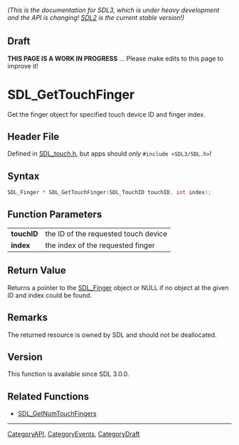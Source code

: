 ###### (This is the documentation for SDL3, which is under heavy development and the API is changing! [SDL2](https://wiki.libsdl.org/SDL2/) is the current stable version!)

## Draft

**THIS PAGE IS A WORK IN PROGRESS** ... Please make edits to this page to improve it!



<!-- #*^*^*^*^*See https://wiki.libsdl.org/SGFunctions for details on editing this page*^*^*^*^* -->
# SDL_GetTouchFinger

Get the finger object for specified touch device ID and finger index.

## Header File

Defined in [SDL_touch.h](https://github.com/libsdl-org/SDL/blob/main/include/SDL3/SDL_touch.h), but apps should _only_ `#include <SDL3/SDL.h>`!

## Syntax

```c
SDL_Finger * SDL_GetTouchFinger(SDL_TouchID touchID, int index);

```

## Function Parameters

|                 |                                      |
| --------------- | ------------------------------------ |
| **touchID**     | the ID of the requested touch device |
| **index**       | the index of the requested finger    |

## Return Value

Returns a pointer to the [SDL_Finger](SDL_Finger) object or NULL if no
object at the given ID and index could be found.

## Remarks

The returned resource is owned by SDL and should not be deallocated.

## Version

This function is available since SDL 3.0.0.

## Related Functions

* [SDL_GetNumTouchFingers](SDL_GetNumTouchFingers)

----
[CategoryAPI](CategoryAPI), [CategoryEvents](CategoryEvents), [CategoryDraft](CategoryDraft)
<!-- #See the Style Guide for instructions on editing the footer. -->



